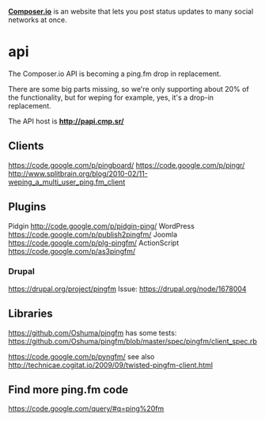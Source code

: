 **[Composer.io](http://composer.io)** is an website that lets you post status updates to many social networks at once.


api
===

The Composer.io API is becoming a ping.fm drop in replacement.

There are some big parts missing, so we're only supporting about 20% of the functionality,
but for weping for example, yes, it's a drop-in replacement.


The API host is **http://papi.cmp.sr/**


Clients
------

https://code.google.com/p/pingboard/
https://code.google.com/p/pingr/
http://www.splitbrain.org/blog/2010-02/11-weping_a_multi_user_ping.fm_client

Plugins
--------
Pidgin http://code.google.com/p/pidgin-ping/
WordPress https://code.google.com/p/publish2pingfm/
Joomla https://code.google.com/p/plg-pingfm/
ActionScript https://code.google.com/p/as3pingfm/

### Drupal ###
https://drupal.org/project/pingfm
Issue: https://drupal.org/node/1678004

Libraries
---------

https://github.com/Oshuma/pingfm
has some tests: https://github.com/Oshuma/pingfm/blob/master/spec/pingfm/client_spec.rb

https://code.google.com/p/pyngfm/
see also http://technicae.cogitat.io/2009/09/twisted-pingfm-client.html

Find more ping.fm code
---------------------------
https://code.google.com/query/#q=ping%20fm



